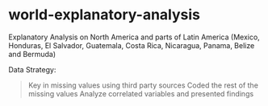 # world-explanatory-analysis
Explanatory Analysis on North America and parts of Latin America (Mexico, Honduras, El Salvador, Guatemala, Costa Rica, Nicaragua, Panama, Belize and Bermuda)

Data Strategy:
> Key in missing values using third party sources
> Coded the rest of the missing values
> Analyze correlated variables and presented findings
